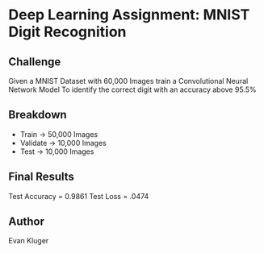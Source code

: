   # Deep Learning Assignment: MNIST Digit Recognition

## Challenge
Given a MNIST Dataset with 60,000 Images train a Convolutional Neural Network Model
To identify the correct digit with an accuracy above 95.5%

## Breakdown
- Train -> 50,000 Images
- Validate -> 10,000 Images
- Test -> 10,000 Images

## Final Results
Test Accuracy = 0.9861
Test Loss = .0474

## Author
Evan Kluger
